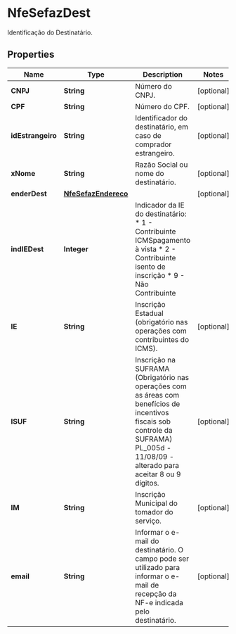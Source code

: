 

# NfeSefazDest

Identificação do Destinatário.

## Properties

| Name | Type | Description | Notes |
|------------ | ------------- | ------------- | -------------|
|**CNPJ** | **String** | Número do CNPJ. |  [optional] |
|**CPF** | **String** | Número do CPF. |  [optional] |
|**idEstrangeiro** | **String** | Identificador do destinatário, em caso de comprador estrangeiro. |  [optional] |
|**xNome** | **String** | Razão Social ou nome do destinatário. |  [optional] |
|**enderDest** | [**NfeSefazEndereco**](NfeSefazEndereco.md) |  |  [optional] |
|**indIEDest** | **Integer** | Indicador da IE do destinatário:  * 1 - Contribuinte ICMSpagamento à vista  * 2 - Contribuinte isento de inscrição  * 9 - Não Contribuinte |  |
|**IE** | **String** | Inscrição Estadual (obrigatório nas operações com contribuintes do ICMS). |  [optional] |
|**ISUF** | **String** | Inscrição na SUFRAMA (Obrigatório nas operações com as áreas com benefícios de incentivos fiscais sob controle da SUFRAMA) PL_005d - 11/08/09 - alterado para aceitar 8 ou 9 dígitos. |  [optional] |
|**IM** | **String** | Inscrição Municipal do tomador do serviço. |  [optional] |
|**email** | **String** | Informar o e-mail do destinatário. O campo pode ser utilizado para informar o e-mail  de recepção da NF-e indicada pelo destinatário. |  [optional] |



